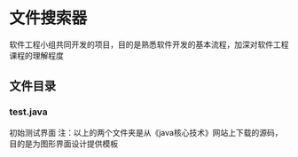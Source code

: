 # 文件搜索器
软件工程小组共同开发的项目，目的是熟悉软件开发的基本流程，加深对软件工程课程的理解程度
## 文件目录
### test.java
初始测试界面
注：以上的两个文件夹是从《java核心技术》网站上下载的源码，目的是为图形界面设计提供模板
